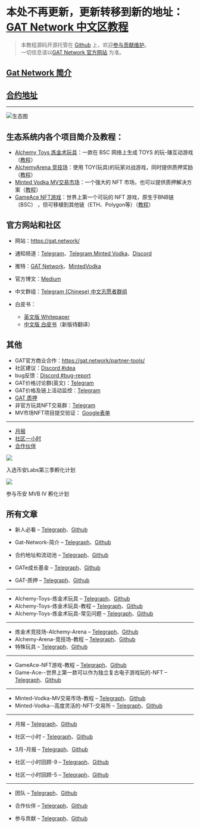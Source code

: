 # 本处不再更新，更新转移到新的地址：[GAT Network 中文区教程](https://github.com/GAT-Network/Tutorial/blob/main/README_CN.md)

> 本教程源码开源托管在 [Github](https://github.com/GAT-Network/Chinese-Tutorial) 上，欢迎[参与贡献维护](_posts/2022-04-19-contribute.md)。  
> 一切信息请以[GAT Network 官方网站](https://gat.network/) 为准。

## [Gat Network 简介](_posts/2022-04-05-gat-network.md)

## [合约地址](_posts/2022-03-19-contract.md)

----

![生态图](https://gat.network/wp-content/uploads/2022/01/gat-ecosystem-800x750.png)

## 生态系统内各个项目简介及教程：
* [Alchemy Toys 炼金术玩具](_posts/2022-03-19-alchemytoys.md)：一款在 BSC 网络上生成 TOYS 的玩-赚互动游戏（[教程](_posts/2022-03-19-alchemytoys-tutorial.md)）
* [AlchemyArena 竞技场](_posts/2022-03-19-alchemyarena.md)：使用 TOY(玩具)的玩家对战游戏，同时提供质押奖励（[教程](_posts/2022-03-19-alchemyarena-tutorial.md)）
* [Minted Vodka MV交易市场](_posts/2022-03-19-mintedvodka.md)：一个强大的 NFT 市场，也可以提供质押解决方案（[教程](_posts/2022-03-19-mintedvodka-tutorial.md)）
* [GameAce NFT游戏](_posts/2022-03-19-gameace.md)：世界上第一个可玩的 NFT 游戏，原生于BNB链（BSC） ，但可移植到其他链（ETH、Polygon等）（[教程](_posts/2022-03-19-gameace-tutorial.md)）

## 官方网站和社区

* 网站：https://gat.network/
* 通知频道：[Telegram](https://t.me/gat_news)、[Telegram Minted Vodka](https://t.me/mintedvodka)、[Discord](https://discord.gg/PdEj26VMjE)
* 推特：[GAT Network](https://twitter.com/gat_network)、[MintedVodka](https://twitter.com/MintedVodka)
* 官方博文：[Medium](https://medium.com/gat-network)
* 中文群组：[Telegram (Chinese) 中文志愿者群组](https://t.me/gatnetwork_cn)

* 白皮书：
  * [英文版 Whitepaper](https://gat.network/wp-content/uploads/2021/11/litepaper.pdf) 
  * [中文版 白皮书](https://github.com/GAT-Network/Chinese-Tutorial/issues/1)（新版待翻译）

## 其他

* GAT官方商业合作：https://gat.network/partner-tools/
* 社区建议：[Discord #idea](https://discord.gg/PdEj26VMjE)
* bug反馈：[Discord #bug-report](https://discord.gg/dTZtpvDzGU)
* GAT价格讨论群(英文)：[Telegram](https://t.me/GATprice)
* GAT价格及链上活动监控：[Telegram](https://t.me/gatalert)
* [GAT 质押](_posts/2022-03-19-stake.md)
* 非官方玩具NFT交易群：[Telegram](https://t.me/alchemynfttoysoffering)
* MV市场NFT项目提交验证： [Google表单](https://forms.gle/YynkG1YyUhmVFDCL7)

----

* [月报](_posts/2022-03-19-month-update.md)
* [社区一小时](_posts/2022-03-19-community-hours.md)
* [合作伙伴](_posts/2022-03-19-partner.md)


[![](https://gat.network/wp-content/uploads/2022/01/binance-incubation-1.jpeg)](https://www.binance.com/en/blog/ecosystem/binance-labs-launches-season-3-of-incubation-program-421499824684903042)

入选币安Labs第三季孵化计划

[![](https://gat.network/wp-content/uploads/2022/03/gatmvb_IV-1.png)](https://www.bnbchain.world/en/blog/mvb-iv-metafi-smarter-defi-for-the-web3-universe/)

参与币安 MVB IV 孵化计划

## 所有文章

* 新人必看 – [Telegraph](https://telegra.ph/新人必看-04-23)、[Github](README.md)
* Gat-Network-简介 – [Telegraph](https://telegra.ph/Gat-Network-简介-04-23)、[Github](_posts/2022-04-05-gat-network.md)

* 合约地址和流动池 – [Telegraph](https://telegra.ph/合约地址和流动池-04-23)、[Github](_posts/2022-03-19-contract.md)
* GATe成长基金 – [Telegraph](https://telegra.ph/GATe成长基金-04-23)、[Github](_posts/2022-03-19-gat-grow-fund.md)
* GAT-质押 – [Telegraph](https://telegra.ph/GAT-质押-04-23)、[Github](_posts/2022-03-19-stake.md)

---
* Alchemy-Toys-炼金术玩具 – [Telegraph](https://telegra.ph/Alchemy-Toys-炼金术玩具-04-23)、[Github](_posts/2022-03-19-alchemytoys.md)
* Alchemy-Toys-炼金术玩具-教程 – [Telegraph](https://telegra.ph/Alchemy-Toys-炼金术玩具-教程-04-23)、[Github](_posts/2022-03-19-alchemytoys-tutorial.md)
* Alchemy-Toys-炼金术玩具-常见问题 – [Telegraph](https://telegra.ph/Alchemy-Toys-炼金术玩具-常见问题-04-23)、[Github](_posts/2022-04-04-alchemytoys-faq.md)

---
* 炼金术竞技场-Alchemy-Arena – [Telegraph](https://telegra.ph/炼金术竞技场-Alchemy-Arena-04-23)、[Github](_posts/2022-03-19-alchemyarena.md)
* Alchemy-Arena-竞技场-教程 – [Telegraph](https://telegra.ph/Alchemy-Arena-竞技场-教程-04-23)、[Github](_posts/2022-03-19-alchemyarena-tutorial.md)
* 特殊玩具 – [Telegraph](https://telegra.ph/特殊玩具-04-23)、[Github](_posts/2022-03-19-specialtoys.md)

---

* GameAce-NFT游戏-教程 – [Telegraph](https://telegra.ph/GameAce-NFT游戏-教程-04-23)、[Github](_posts/2022-03-19-gameace-tutorial.md)
* Game-Ace--世界上第一款可以作为独立复古电子游戏玩的-NFT – [Telegraph](https://telegra.ph/Game-Ace--世界上第一款可以作为独立复古电子游戏玩的-NFT-04-23)、[Github](_posts/2022-03-19-gameace.md)

---

* Minted-Vodka-MV交易市场-教程 – [Telegraph](https://telegra.ph/Minted-Vodka-MV交易市场-教程-04-23)、[Github](_posts/2022-03-19-mintedvodka-tutorial.md)
* Minted-Vodka--高度灵活的-NFT-交易所 – [Telegraph](https://telegra.ph/Minted-Vodka--高度灵活的-NFT-交易所-04-23)、[Github](_posts/2022-03-19-mintedvodka.md)

---

* 月报 – [Telegraph](https://telegra.ph/月报-04-23)、[Github](_posts/2022-03-19-month-update.md)
* 社区一小时 – [Telegraph](https://telegra.ph/社区一小时-04-23)、[Github](_posts/2022-03-19-community-hours.md)

* 3月-月报 – [Telegraph](https://telegra.ph/3月-月报-04-23)、[Github](_posts/2022-04-16-month-update-march.md)
* 社区一小时回顾-9 – [Telegraph](https://telegra.ph/社区一小时回顾--9-04-23)、[Github](_posts/2022-04-16-community-hours-9.md)
* 社区一小时回顾-5 – [Telegraph](https://telegra.ph/社区一小时回顾-5-04-23)、[Github](_posts/2022-01-27-community-hours-5.md)

---
* 团队 – [Telegraph](https://telegra.ph/团队-04-23)、[Github](_posts/2022-03-19-team.md)
* 合作伙伴 – [Telegraph](https://telegra.ph/合作伙伴-04-23)、[Github](_posts/2022-03-19-partner.md)

* 参与贡献 – [Telegraph](https://telegra.ph/参与贡献-04-23)、[Github](_posts/2022-04-19-contribute.md)

